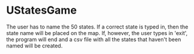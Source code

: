 # UStatesGame
 
The user has to name the 50 states. If a correct state is typed in, then the state name will be placed on the map. If, however, the user types in 'exit', the program will end and a csv file with all the states that haven't been named will be created.
